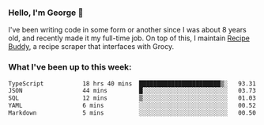 ### Hello, I'm George 👋

I've been writing code in some form or another since I was about 8 years old, and recently made it my full-time job. On top of this, I maintain [Recipe Buddy](https://github.com/georgegebbett/recipe-buddy), a recipe scraper that interfaces with Grocy.  

<!--
**georgegebbett/georgegebbett** is a ✨ _special_ ✨ repository because its `README.md` (this file) appears on your GitHub profile.

Here are some ideas to get you started:

- 🔭 I’m currently working on ...
- 🌱 I’m currently learning ...
- 👯 I’m looking to collaborate on ...
- 🤔 I’m looking for help with ...
- 💬 Ask me about ...
- 📫 How to reach me: ...
- 😄 Pronouns: ...
- ⚡ Fun fact: ...
-->

### What I've been up to this week:
<!--START_SECTION:waka-->

```txt
TypeScript           18 hrs 40 mins  ███████████████████████▒░   93.31 %
JSON                 44 mins         █░░░░░░░░░░░░░░░░░░░░░░░░   03.73 %
SQL                  12 mins         ▒░░░░░░░░░░░░░░░░░░░░░░░░   01.03 %
YAML                 6 mins          ░░░░░░░░░░░░░░░░░░░░░░░░░   00.52 %
Markdown             5 mins          ░░░░░░░░░░░░░░░░░░░░░░░░░   00.50 %
```

<!--END_SECTION:waka-->
